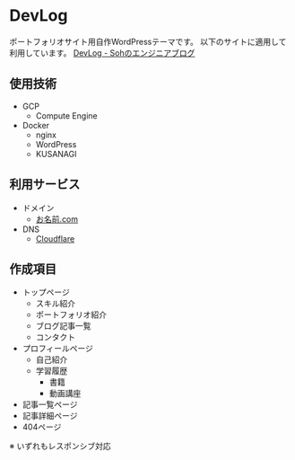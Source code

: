 # DevLog
ポートフォリオサイト用自作WordPressテーマです。
以下のサイトに適用して利用しています。
[DevLog - Sohのエンジニアブログ](https://www.soh-devlog.tokyo/)

## 使用技術
- GCP
    - Compute Engine
- Docker
    - nginx
    - WordPress
    - KUSANAGI

## 利用サービス
- ドメイン
    - [お名前.com](https://www.onamae.com/)
- DNS
    - [Cloudflare](https://www.cloudflare.com/ja-jp/)

## 作成項目
- トップページ
    - スキル紹介
    - ポートフォリオ紹介
    - ブログ記事一覧
    - コンタクト
- プロフィールページ
    - 自己紹介
    - 学習履歴
        - 書籍
        - 動画講座
- 記事一覧ページ
- 記事詳細ページ
- 404ページ

※ いずれもレスポンシブ対応
